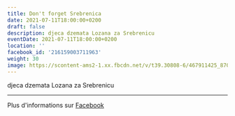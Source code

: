 ```yaml
---
title: Don't forget Srebrenica
date: 2021-07-11T18:00:00+0200
draft: false
description: djeca dzemata Lozana za Srebrenicu
eventDate: 2021-07-11T18:00:00+0200
location: ''
facebook_id: '216159003711963'
weight: 30
image: https://scontent-ams2-1.xx.fbcdn.net/v/t39.30808-6/467911425_8702124949883247_8451066247417132989_n.jpg?_nc_cat=103&ccb=1-7&_nc_sid=9e60e4&_nc_ohc=qwVMrNVgw2AQ7kNvwHw7Qgh&_nc_oc=AdkoLuBRwMcM37a-ZTC5JAgZKdBT6DA_QQH5OMBicQo9LzkXBOqV1J-bP2Xdl4ozJ3U&_nc_zt=23&_nc_ht=scontent-ams2-1.xx&edm=ABTKTjYEAAAA&_nc_gid=VahQ3aAqQTRoCRCHhMLrtA&_nc_tpa=Q5bMBQH0B46t2QMm5gu5Sir5ZAm9kcl4_3TZYpnCkchUVYyXz5i0hMRrdilHt6bF16zzmx1gojtuiUwEVw&oh=00_AfelwsyiNEd2qwQCFf0ocvhijPfjr991r45qohiPXT2-vQ&oe=690A1459
---
```


djeca dzemata Lozana za Srebrenicu

---

Plus d'informations sur [Facebook](https://facebook.com/events/216159003711963)
